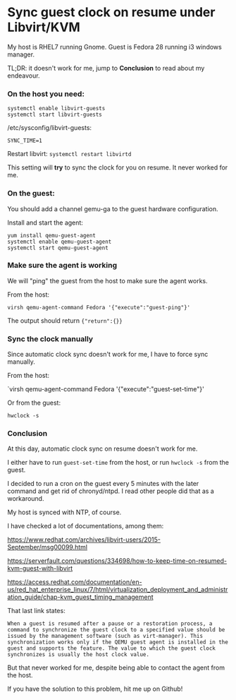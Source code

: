 # Sync guest clock on resume under Libvirt/KVM

My host is RHEL7 running Gnome. Guest is Fedora 28 running i3 windows manager.

TL;DR: it doesn't work for me, jump to **Conclusion** to read about my endeavour.

### On the host you need:

```
systemctl enable libvirt-guests
systemctl start libvirt-guests
```

/etc/sysconfig/libvirt-guests:

`SYNC_TIME=1`

Restart libvirt: `systemctl restart libvirtd`

This setting will **try** to sync the clock for you on resume. It never worked for me.

### On the guest:

You should add a channel gemu-ga to the guest hardware configuration.

Install and start the agent:

```
yum install qemu-guest-agent
systemctl enable qemu-guest-agent
systemctl start qemu-guest-agent
```

### Make sure the agent is working

We will "ping" the guest from the host to make sure the agent works.

From the host:

`virsh qemu-agent-command Fedora '{"execute":"guest-ping"}'`

The output should return `{"return":{}}`

### Sync the clock manually

Since automatic clock sync doesn't work for me, I have to force sync manually.

From the host:

`virsh qemu-agent-command Fedora '{"execute":"guest-set-time"}'

Or from the guest:

`hwclock -s`

### Conclusion

At this day, automatic clock sync on resume doesn't work for me.

I either have to run `guest-set-time` from the host, or run `hwclock -s` from the guest.

I decided to run a cron on the guest every 5 minutes with the later command and get rid of chronyd/ntpd. I read other people did that as a workaround.

My host is synced with NTP, of course.

I have checked a lot of documentations, among them:

https://www.redhat.com/archives/libvirt-users/2015-September/msg00099.html

https://serverfault.com/questions/334698/how-to-keep-time-on-resumed-kvm-guest-with-libvirt

https://access.redhat.com/documentation/en-us/red_hat_enterprise_linux/7/html/virtualization_deployment_and_administration_guide/chap-kvm_guest_timing_management

That last link states:

```
When a guest is resumed after a pause or a restoration process, a command to synchronize the guest clock to a specified value should be issued by the management software (such as virt-manager). This synchronization works only if the QEMU guest agent is installed in the guest and supports the feature. The value to which the guest clock synchronizes is usually the host clock value. 
```

But that never worked for me, despite being able to contact the agent from the host.

If you have the solution to this problem, hit me up on Github!